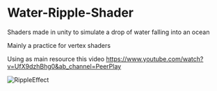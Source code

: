 # Water-Ripple-Shader
Shaders made in unity to simulate a drop of water falling into an ocean

Mainly a practice for vertex shaders

Using as main resource this video https://www.youtube.com/watch?v=UfX9dzhBhg0&ab_channel=PeerPlay

![RippleEffect](https://user-images.githubusercontent.com/43079122/138114711-b3088aca-a626-469d-a6a9-c3617865b93e.gif)
